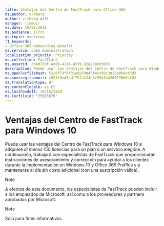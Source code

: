 ```yaml
---
title: Ventajas del Centro de FastTrack para Office 365
ms.author: v-rberg
author: v-rberg-msft
manager: jimmuir
ms.date: 10/01/2018
ms.audience: ITPro
ms.topic: overview
f1_keywords:
- office-365-onboarding-benefit
ms.service: o365-administration
localization_priority: Priority
ms.collection: FastTrack
ms.assetid: cb4d7c0f-ad86-4134-a5fe-92a250cd3003
description: Puede usar las ventajas del Centro de FastTrack para Windows 10 si adquiere *al menos* 150 licencias para un plan o un servicio elegible.
ms.openlocfilehash: 5226f73f5f31e087d045f4caf0c3013e8bdc43d3
ms.sourcegitcommit: c993f9ed7adf792a123e7c59d1bb280776b9cf02
ms.translationtype: HT
ms.contentlocale: es-ES
ms.lasthandoff: 10/15/2018
ms.locfileid: "25565576"
---
```

# <a name="fasttrack-center-benefit-for-windows-10"></a>Ventajas del Centro de FastTrack para Windows 10

Puede usar las ventajas del Centro de FastTrack para Windows 10 si adquiere *al menos* 150 licencias para un plan o un servicio elegible.  A continuación, trabajará con especialistas de FastTrack que proporcionarán instrucciones de asesoramiento y corrección para ayudar a los clientes durante la implementación en Windows 10 y Office 365 ProPlus y a mantenerse al día sin costo adicional (con una suscripción válida). 
  
> [!NOTE]
> A efectos de este documento, los especialistas de FastTrack pueden incluir a los empleados de Microsoft, así como a los proveedores y partners aprobados por Microsoft. 
    
> [!NOTE]
> Solo para fines informativos. 
  

  

 